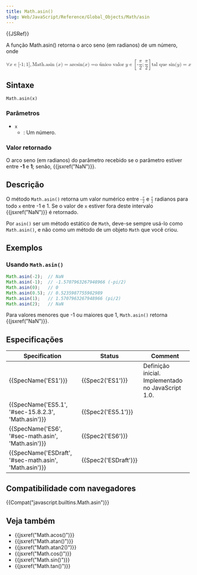 ```yaml
---
title: Math.asin()
slug: Web/JavaScript/Reference/Global_Objects/Math/asin
---
```


{{JSRef}}

A função Math.asin() retorna o arco seno (em radianos) de um número, onde

<math display="block"><semantics><mrow><mo>∀</mo><mi>x</mi><mo>∊</mo><mo stretchy="false">[</mo><mrow><mo>-</mo><mn>1</mn></mrow><mo>;</mo><mn>1</mn><mo stretchy="false">]</mo><mo>,</mo><mspace width="thickmathspace"></mspace><mstyle mathvariant="monospace"><mrow><mo lspace="0em" rspace="thinmathspace">Math.asin</mo><mo stretchy="false">(</mo><mi>x</mi><mo stretchy="false">)</mo></mrow></mstyle><mo>=</mo><mo lspace="0em" rspace="0em">arcsin</mo><mo stretchy="false">(</mo><mi>x</mi><mo stretchy="false">)</mo><mo>=o único valor</mo><mtext> </mtext><mspace width="thickmathspace"></mspace><mi>y</mi><mo>∊</mo><mrow><mo>[</mo><mrow><mo>-</mo><mfrac><mi>π</mi><mn>2</mn></mfrac><mo>;</mo><mfrac><mi>π</mi><mn>2</mn></mfrac></mrow><mo>]</mo></mrow><mspace width="thinmathspace"></mspace><mspace width="thickmathspace"></mspace><mo lspace="0em" rspace="0em">tal que sin</mo><mo stretchy="false">(</mo><mi>y</mi><mo stretchy="false">)</mo><mo>=</mo><mi>x</mi></mrow><annotation encoding="TeX">\forall x \in [{-1};1],\;\mathtt{\operatorname{Math.asin}(x)} = \arcsin(x) = \text{ the unique } \; y \in \left[-\frac{\pi}{2}; \frac{\pi}{2}\right] \, \text{such that} \; \sin(y) = x</annotation></semantics></math>

## Sintaxe

```
Math.asin(x)
```

### Parâmetros

- `x`
  - : Um número.

### Valor retornado

O arco seno (em radianos) do parâmetro recebido se o parâmetro estiver entre **-1** e **1**; senão, {{jsxref("NaN")}}.

## Descrição

O método `Math.asin()` retorna um valor numérico entre <math><semantics><mrow><mo>-</mo><mfrac><mi>π</mi><mn>2</mn></mfrac></mrow><annotation encoding="TeX">-\frac{\pi}{2}</annotation></semantics></math> e <math><semantics><mfrac><mi>π</mi><mn>2</mn></mfrac><annotation encoding="TeX">\frac{\pi}{2}</annotation></semantics></math> radianos para todo `x` entre -1 e 1. Se o valor de `x` estiver fora deste intervalo {{jsxref("NaN")}} é retornado.

Por `asin()` ser um método estático de `Math`, deve-se sempre usá-lo como `Math.asin()`, e não como um método de um objeto `Math` que você criou.

## Exemplos

### Usando `Math.asin()`

```js
Math.asin(-2);  // NaN
Math.asin(-1);  // -1.5707963267948966 (-pi/2)
Math.asin(0);   // 0
Math.asin(0.5); // 0.5235987755982989
Math.asin(1);   // 1.5707963267948966 (pi/2)
Math.asin(2);   // NaN
```

Para valores menores que -1 ou maiores que 1, `Math.asin()` retorna {{jsxref("NaN")}}.

## Especificações

| Specification                                                            | Status                       | Comment                                            |
| ------------------------------------------------------------------------ | ---------------------------- | -------------------------------------------------- |
| {{SpecName('ES1')}}                                                 | {{Spec2('ES1')}}         | Definição inicial. Implementado no JavaScript 1.0. |
| {{SpecName('ES5.1', '#sec-15.8.2.3', 'Math.asin')}}     | {{Spec2('ES5.1')}}     |                                                    |
| {{SpecName('ES6', '#sec-math.asin', 'Math.asin')}}     | {{Spec2('ES6')}}         |                                                    |
| {{SpecName('ESDraft', '#sec-math.asin', 'Math.asin')}} | {{Spec2('ESDraft')}} |                                                    |

## Compatibilidade com navegadores

{{Compat("javascript.builtins.Math.asin")}}

## Veja também

- {{jsxref("Math.acos()")}}
- {{jsxref("Math.atan()")}}
- {{jsxref("Math.atan2()")}}
- {{jsxref("Math.cos()")}}
- {{jsxref("Math.sin()")}}
- {{jsxref("Math.tan()")}}
